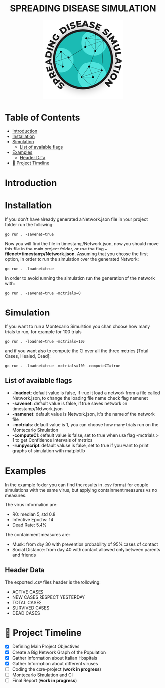 <h1 align="center">SPREADING DISEASE SIMULATION</h1>
<div align="center">
<img widht="256" height="256" src=".github/logo.png">
</div>

# Table of Contents
- [Introduction](#introduction)
- [Installation](#installation)
- [Simulation](#simulation)
  - [List of available flags](#list-of-available-flags)
- [Examples](#examples)
  - [Header Data](#header-data)
- [🚀 Project Timeline](#🚀-project-timeline)

# Introduction

# Installation
If you don't have already generated a Network.json file in your project folder run the following:

```
go run . -savenet=true
```
Now you will find the file in timestamp/Network.json, now you should move this file in the main project folder, or use the flag **-filenet=timestamp/Network.json**.
Assuming that you choose the first option, in order to run the simulation over the generated Network:

```
go run . -loadnet=true
```

In order to avoid running the simulation run the generation of the network with:

```
go run . -savenet=true -mctrials=0
```

# Simulation

If you want to run a Montecarlo Simulation you chan choose how many trials to run, for example for 100 trials:

```
go run . -loadnet=true -mctrials=100
```

and if you want also to compute the CI over all the three metrics [Total Cases, Healed, Dead]:

```
go run . -loadnet=true -mctrials=100 -computeCI=true
```

## List of available flags
- **-loadnet**: default value is false, if true it load a network from a file called Network.json, to change the loading file name check flag namenet
- **-savenet**: default value is false, if true saves network on timestamp/Network.json
- **-namenet**: default value is Network.json, it's the name of the network file
- **-mctrials**: default value is 1, you can choose how many trials run on the Montecarlo Simulation
- **-computeCI**: default value is false, set to true when use flag -mctrials > 1 to get Confidence Intervals of metrics
- **-runpyscript**: default valuse is false, set to true if you want to print graphs of simulation with matplotlib

# Examples
In the example folder you can find the results in .csv format for couple simulations with the same virus, but applying containment measures vs no measures.

The virus information are:
- R0: median 5, std 0.8
- Infective Epochs: 14
- Dead Rate: 5.4%

The containment measures are:
- Musk: from day 30 with prevention probability of 95% cases of contact
- Social Distance: from day 40 with contact allowed only between parents and friends

## Header Data
The exported .csv files header is the following:
- ACTIVE CASES
- NEW CASES RESPECT YESTERDAY
- TOTAL CASES
- SURVIVED CASES
- DEAD CASES

# 🚀 Project Timeline
- [X] Defining Main Project Objectives
- [X] Create a Big Network Graph of the Population
- [X] Gather Information about Italian Hospitals
- [X] Gather Information about different viruses
- [ ] Coding the core-project  (**work in progress**)
- [ ] Montecarlo Simulation and CI
- [ ] Final Report (**work in progress**)